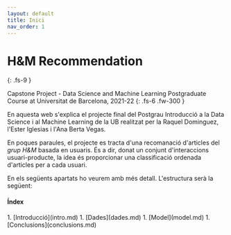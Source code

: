 ```yaml
---
layout: default
title: Inici
nav_order: 1
---
```


# H&M Recommendation
{: .fs-9 }

Capstone Project - Data Science and Machine Learning Postgraduate Course at Universitat de Barcelona, 2021-22
{: .fs-6 .fw-300 }

En aquesta web s'explica el projecte final del Postgrau Introducció a la Data Science i al Machine Learning de la UB realitzat per la Raquel Dominguez, l'Ester Iglesias i l'Ana Berta Vegas. 

En poques paraules, el projecte es tracta d'una recomanació d'articles del *grup H&M* basada en usuaris. És a dir, donat un conjunt d'interaccions usuari-producte, la idea és proporcionar una classificació ordenada d'articles per a cada usuari.

En els següents apartats ho veurem amb més detall. L'estructura serà la següent:


<div class="code-example" markdown="1">
<h4>Índex</h4>
1. [Introducció](intro.md)
1. [Dades](dades.md)
1. [Model](model.md)
1. [Conclusions](conclusions.md)
</div>

